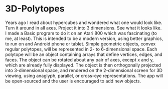 # 3D-Polytopes

Years ago I read about hypercubes and wondered what one would look like. Turn it around in all axes. Project it into 3 dimensions. See what it looks like. I made a Basic program to do it on an Atari 800 which was fascinating (to me, at least). This is intended to be a modern version, using better graphics, to run on and Android phone or tablet. Simple geometric objects, convex regular polytopes, will be represented in 2- to 6-dimensional space. Each polytope will be an object containing arrays that define vertices, edges, and faces. The object can be rotated about any pair of axes, except x and y, which are already fully displayed. The object is then orthogonally projected into 3-dimensional space, and rendered on the 2-dimensional screen for 3D viewing, using anaglyph, parallel, or cross-eye representations. The app will be open-sourced and the user is encouraged to add new objects.
